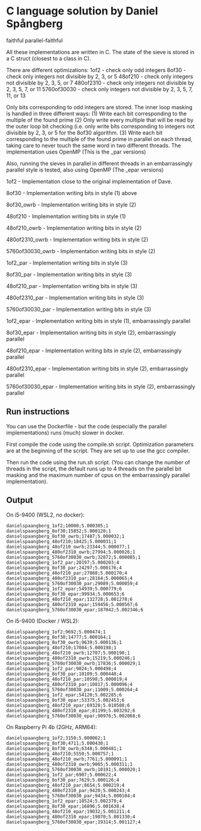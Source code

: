 # C language solution by Daniel Spångberg

faithful 
parallel-faithful

All these implementations are written in C.
The state of the sieve is stored in a C struct (closest to a class in C). 

There are different optimizations:
1of2 - check only odd integers
8of30 - check only integers not divisible by 2, 3, or 5
48of210 - check only integers not divisible by 2, 3, 5, or 7
480of2310 - check only integers not divisible by 2, 3, 5, 7, or 11
5760of30030 - check only integers not divisible by 2, 3, 5, 7, 11, or 13

Only bits corresponding to odd integers are stored.
The inner loop masking is handled in three different ways:
(1) Write each bit corresponding to the multiple of the found prime
(2) Only write every multiple that will be read by the outer loop bit checking (i.e. only write bits corresponding to integers not divisible by 2, 3, or 5 for the 8of30 algorithm.
(3) Write each bit corresponding to the multiple of the found prime in parallel on each thread, taking care to never touch the same word in two different threads. The implementation uses OpenMP (This is the _par versions)

Also, running the sieves in parallel in different threads in an embarrassingly parallel style is tested, also using OpenMP (The _epar versions)


1of2 - Implementation close to the original implementation of Dave.

8of30 - Implementation writing bits in style (1) above

8of30_owrb - Implementation writing bits in style (2)

48of210 - Implementation writing bits in style (1)

48of210_owrb - Implementation writing bits in style (2)

480of2310_owrb - Implementation writing bits in style (2)

5760of30030_owrb - Implementation writing bits in style (2)

1of2_par - Implementation writing bits in style (3)

8of30_par - Implementation writing bits in style (3)

48of210_par - Implementation writing bits in style (3)

480of2310_par - Implementation writing bits in style (3)

5760of30030_par - Implementation writing bits in style (3)

1of2_epar - Implementation writing bits in style (1), embarrassingly parallel

8of30_epar - Implementation writing bits in style (2), embarrassingly parallel

48of210_epar - Implementation writing bits in style (2), embarrassingly parallel

480of2310_epar - Implementation writing bits in style (2), embarrassingly parallel

5760of30030_epar - Implementation writing bits in style (2), embarrassingly parallel


## Run instructions
You can use the Dockerfile - but the code (especially the parallel implementations) runs (much) slower in docker.

First compile the code using the compile.sh script. Optimization parameters are at the beginning of the script. They are set up to use the gcc compiler.

Then run the code using the run.sh script. (You can change the number of threads in the script, the default runs up to 4 threads on the parallel bit masking and the maximum number of cpus on the embarrassingly parallel implementation).

## Output

On i5-9400 (WSL2, no docker):
```
danielspaangberg_1of2;10000;5.000305;1
danielspaangberg_8of30;15852;5.000120;1
danielspaangberg_8of30_owrb;17487;5.000032;1
danielspaangberg_48of210;18425;5.000031;1
danielspaangberg_48of210_owrb;23344;5.000077;1
danielspaangberg_480of2310_owrb;27994;5.000026;1
danielspaangberg_5760of30030_owrb;32872;5.000085;1
danielspaangberg_1of2_par;20197;5.000203;4
danielspaangberg_8of30_par;24297;5.000176;4
danielspaangberg_48of210_par;27088;5.000170;4
danielspaangberg_480of2310_par;28164;5.000065;4
danielspaangberg_5760of30030_par;29089;5.000059;4
danielspaangberg_1of2_epar;54939;5.000779;6
danielspaangberg_8of30_epar;99934;5.000653;6
danielspaangberg_48of210_epar;132728;5.001278;6
danielspaangberg_480of2310_epar;159456;5.000567;6
danielspaangberg_5760of30030_epar;187042;5.002346;6
```

On i5-9400 (Docker / WSL2):
```
danielspaangberg_1of2;9692;5.000474;1
danielspaangberg_8of30;14777;5.000164;1
danielspaangberg_8of30_owrb;9639;5.000136;1
danielspaangberg_48of210;17084;5.000198;1
danielspaangberg_48of210_owrb;12707;5.000190;1
danielspaangberg_480of2310_owrb;15219;5.000246;1
danielspaangberg_5760of30030_owrb;17836;5.000029;1
danielspaangberg_1of2_par;9024;5.000498;4
danielspaangberg_8of30_par;10109;5.000448;4
danielspaangberg_48of210_par;10598;5.000019;4
danielspaangberg_480of2310_par;10817;5.000096;4
danielspaangberg_5760of30030_par;11009;5.000264;4
danielspaangberg_1of2_epar;54120;5.002285;6
danielspaangberg_8of30_epar;53375;5.002453;6
danielspaangberg_48of210_epar;69328;5.010508;6
danielspaangberg_480of2310_epar;81199;5.003292;6
danielspaangberg_5760of30030_epar;90976;5.002068;6
```

On Raspberry Pi 4b (2GHz, ARM64):
```
danielspaangberg_1of2;3150;5.000062;1
danielspaangberg_8of30;4711;5.000430;1
danielspaangberg_8of30_owrb;6348;5.000481;1
danielspaangberg_48of210;5550;5.000757;1
danielspaangberg_48of210_owrb;7761;5.000091;1
danielspaangberg_480of2310_owrb;9065;5.000311;1
danielspaangberg_5760of30030_owrb;10191;5.000020;1
danielspaangberg_1of2_par;6907;5.000622;4
danielspaangberg_8of30_par;7629;5.000126;4
danielspaangberg_48of210_par;8654;5.000219;4
danielspaangberg_480of2310_par;9420;5.000243;4
danielspaangberg_5760of30030_par;9434;5.000104;4
danielspaangberg_1of2_epar;10524;5.002370;4
danielspaangberg_8of30_epar;16896;5.001638;4
danielspaangberg_48of210_epar;19032;5.001211;4
danielspaangberg_480of2310_epar;19070;5.001330;4
danielspaangberg_5760of30030_epar;19314;5.001127;4
```
